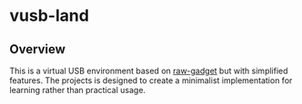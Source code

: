 # vusb-land

## Overview

This is a virtual USB environment based on
[raw-gadget](https://github.com/xairy/raw-gadget/tree/master) but with
simplified features. The projects is designed to create a minimalist
implementation for learning rather than practical usage.
